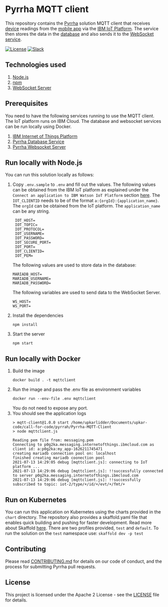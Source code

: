 # Pyrrha MQTT client

This repository contains the [Pyrrha](https://github.com/Pyrrha-Platform/Pyrrha) solution MQTT client that receives [device](https://github.com/Pyrrha-Platform/Pyrrha-Firmware) readings from the [mobile app](https://github.com/Pyrrha-Platform/Pyrrha-Mobile-App) via the [IBM IoT Platform](https://cloud.ibm.com/catalog/services/internet-of-things-platform). The service then stores the data in the [database](https://github.com/Pyrrha-Platform/Pyrrha-Database) and also sends it to the [WebSocket service](https://github.com/Pyrrha-Platform/Pyrrha-WebSocket-Server).

[![License](https://img.shields.io/badge/License-Apache2-blue.svg)](https://www.apache.org/licenses/LICENSE-2.0) [![Slack](https://img.shields.io/badge/Join-Slack-blue)](https://callforcode.org/slack)

## Technologies used 
1. [Node.js](https://nodejs.org/en/)
2. [npm](https://docs.npmjs.com/downloading-and-installing-node-js-and-npm)
3. [WebSocket Server](https://developer.mozilla.org/en-US/docs/Web/API/WebSockets_API/Writing_WebSocket_servers)
## Prerequisites
You need to have the following services running to use the MQTT client. The IoT platform runs on IBM Cloud. The database and websocket services can be run locally using Docker.
1. [IBM Internet of Things Platform](https://github.com/Pyrrha-Platform/Pyrrha/blob/main/WATSON_IoT.md) 
2. [Pyrrha Database Service](https://github.com/Pyrrha-Platform/Pyrrha-Database)
3. [Pyrrha Websocket Server](https://github.com/Pyrrha-Platform/Pyrrha-WebSocket-Server)

## Run locally with Node.js

You can run this solution locally as follows:

1. Copy `.env.sample` to `.env` and fill out the values. The following values can be obtained from the IBM IoT platform as explained under the `Connect an application to IBM Watson IoT Platform` section [here](https://github.com/Pyrrha-Platform/Pyrrha/blob/main/WATSON_IoT_SETUP.md). The `IOT_CLIENTID` needs to be of the format `a:{orgId}:{application_name}`. The `orgId` can be obtained from the IoT platform. The `application_name` can be any string.

   ```
    IOT_HOST=
    IOT_TOPIC=
    IOT_PROTOCOL=
    IOT_USERNAME=
    IOT_PASSWORD=
    IOT_SECURE_PORT=
    IOT_PORT=
    IOT_CLIENTID=
    IOT_PEM=
   ```

   The following values are used to store data in the database:

   ```
   MARIADB_HOST=
   MARIADB_USERNAME=
   MARIADB_PASSWORD=
   ```

   The following variables are used to send data to the WebSocket Server.

   ```
   WS_HOST=
   WS_PORT=
   ```

2. Install the dependencies
   ```
   npm install
   ```
3. Start the server
   ```
   npm start
   ```

## Run locally with Docker

1. Build the image
   ```
   docker build . -t mqttclient
   ```
2. Run the image and pass the .env file as environment variables
   ```
   docker run --env-file .env mqttclient
   ```
   You do not need to expose any port.
3. You should see the application logs
   ```
   > mqtt-client@1.0.0 start /home/upkarlidder/Documents/upkar-code/call-for-code/pyrrah/Pyrrha-MQTT-Client
   > node mqttclient.js

   Reading pem file from: messaging.pem
   Connecting to p0g2ka.messaging.internetofthings.ibmcloud.com as client id: a:p0g2ka:my_app-1626211745471
   creating mariadb connection pool on: localhost
   finished creating mariadb coonection pool
   2021-07-13 14:29:05 debug [mqttclient.js]: connecting to IoT platform ...
   2021-07-13 14:29:06 debug [mqttclient.js]: !!successfully connected to server p0g2ka.messaging.internetofthings.ibmcloud.com
   2021-07-13 14:29:06 debug [mqttclient.js]: !!successfully subscribed to topic: iot-2/type/+/id/+/evt/+/fmt/+
   ```

## Run on Kubernetes

You can run this application on Kubernetes using the charts provided in the `chart` directory. The repository also provides a skaffold.yaml file that enables quick building and pushing for faster development. Read more about Skaffold [here](https://skaffold.dev/). There are two profiles provided, `test` and `default`. To run the solution on the `test` namespace use: ` skaffold dev -p test `

## Contributing

Please read [CONTRIBUTING.md](CONTRIBUTING.md) for details on our code of conduct, and the process for submitting Pyrrha pull requests.

## License

This project is licensed under the Apache 2 License - see the [LICENSE](LICENSE) file for details.

